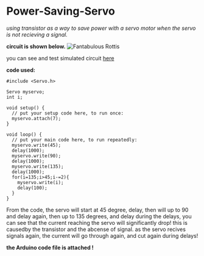 # Power-Saving-Servo
_using transistor as a way to save power with a servo motor when the servo is not recieving a signal._

**circuit is shown below.** 
![Fantabulous Rottis](https://user-images.githubusercontent.com/109004035/182248309-e91c85a6-7c6b-4cc2-8c44-cf60e1913024.png)

you can see and test simulated circuit [here](https://www.tinkercad.com/things/61N3EOfaYlB-power-saving-servo/editel)

**code used:**
```
#include <Servo.h>

Servo myservo;
int i;

void setup() {
  // put your setup code here, to run once:
  myservo.attach(7);
}

void loop() {
  // put your main code here, to run repeatedly:
  myservo.write(45);
  delay(1000);
  myservo.write(90);
  delay(1000);
  myservo.write(135);
  delay(1000);
  for(i=135;i>45;i-=2){
    myservo.write(i);
    delay(100);
  }
}
```
From the code, the servo will start at 45 degree, delay, then will up to 90 and delay again, then up to 135 degrees, and delay
during the delays, you can see that the current reaching the servo will significantly drop! this is causedby the transistor and the abcense of signal.
as the servo recives signals again, the current will go through again, and cut again during delays!

**the Arduino code file is attached !**
